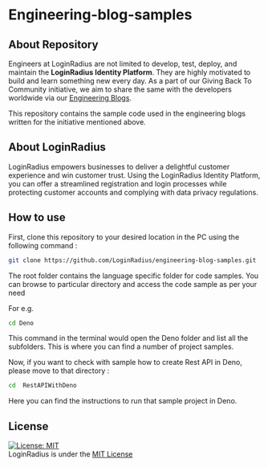 # Engineering-blog-samples

## About Repository

Engineers at LoginRadius are not limited to develop, test, deploy, and maintain the **LoginRadius Identity Platform**. They are highly motivated to build and learn something new every day. As a part of our Giving Back To Community initiative, we aim to share the same with the developers worldwide via our [Engineering Blogs](https://www.loginradius.com/engineering/blog).

This repository contains the sample code used in the engineering blogs written for the initiative mentioned above.


## About LoginRadius 

LoginRadius empowers businesses to deliver a delightful customer experience and win customer trust.  Using the LoginRadius Identity Platform, you can offer a streamlined registration and login processes while protecting customer accounts and complying with data privacy regulations.

## How to use 

First, clone this repository to your desired location in the PC using the following command : 

```bash
git clone https://github.com/LoginRadius/engineering-blog-samples.git
```


The root folder contains the language specific folder for code samples. You can browse to particular directory and access the code sample as per your need

For e.g.

```bash
cd Deno

```
This command in the terminal would open the Deno folder and list all the subfolders. This is where you can find a number of project samples.   

Now, if you want to check with sample how to create Rest API in Deno, please move to that directory :

```bash
cd  RestAPIWithDeno

```

Here you can find the instructions to run that sample project in Deno.

## License 
[![License: MIT](https://img.shields.io/badge/License-MIT-yellow.svg)](https://opensource.org/licenses/MIT)   
LoginRadius is under the [MIT License](/LICENSE)


